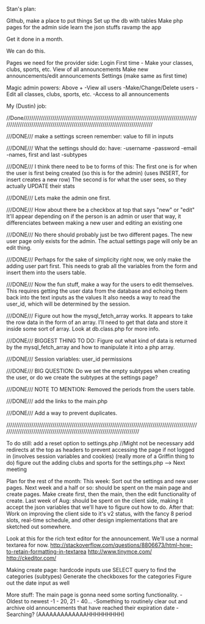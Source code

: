 Stan's plan:

Github, make a place to put things
Set up the db with tables
Make php pages for the admin side
learn the json stuffs
ravamp the app

Get it done in a month.

We can do this.



Pages we need for the provider side:
Login
First time - Make your classes, clubs, sports, etc.
View of all announcements
Make new announcements/edit announcements
Settings (make same as first time)

Magic admin powers:
Above +
-View all users
-Make/Change/Delete users
-Edit all classes, clubs, sports, etc.
-Access to all announcements



My (Dustin) job:

//Done//////////////////////////////////////////////////////////////////////////////////////////////////////////////////////////////////////////////////////////////////////

///DONE///
make a settings screen
remember: value to fill in inputs

///DONE///
What the settings should do:
have:
-username
-password
-email
-names, first and last
-subtypes

///DONE///
I think there need to be to forms of this:
The first one is for when the user is first being created (so this is for the admin) (uses INSERT, for insert creates a new row)
The second is for what the user sees, so they actually UPDATE their stats

///DONE///
Lets make the admin one first.

///DONE///
How about there be a checkbox at top that says "new" or "edit"
It'll appear depending on if the person is an admin or user
that way, it differenciates between making a new user and editing an existing one

///DONE///
No there should probably just be two different pages. The new user page only exists for the admin. The actual settings page will only be an edit thing.

///DONE///
Perhaps for the sake of simplicity right now, we only make the adding user part first.
This needs to grab all the variables from the form and insert them into the users table.


///DONE///
Now the fun stuff, make a way for the users to edit themselves.
This requires getting the user data from the database and echoing them back into the text inputs as the values
It also needs a way to read the user_id, which will be determined by the session.

///DONE///
Figure out how the mysql_fetch_array works. It appears to take the row data in the form of an array.
I'll need to get that data and store it inside some sort of array.
Look at db.class.php for more info.

///DONE///
BIGGEST THING TO DO: Figure out what kind of data is returned by the mysql_fetch_array and how to manipulate it into a php array.

///DONE///
Session variables:
user_id
permissions

///DONE///
BIG QUESTION:
Do we set the empty subtypes when creating the user, or do we create the subtypes at the settings page?

///DONE///
NOTE TO MENTION:
Removed the periods from the users table.

///DONE///
add the links to the main.php

///DONE///
Add a way to prevent duplicates. 

////////////////////////////////////////////////////////////////////////////////////////////////////////////////////////////////////////////////////////////////////////

To do still:
add a reset option to settings.php //Might not be necessary
add redirects at the top as headers to prevent accessing the page if not logged in (involves session variables and cookies) (really more of a Griffin thing to do)
figure out the adding clubs and sports for the settings.php --> Next meeting

Plan for the rest of the month:
This week: Sort out the settings and new user pages.
Next week and a half or so: should be spent on the main page and create pages. Make create first, then the main, then the edit functionality of create.
Last week of Aug: should be spent on the client side, making it accept the json variables that we'll have to figure out how to do.
After that: Work on improving the client side to it's v2 status, with the fancy 8 period slots, real-time schedule, and other design implementations that are sketched out somewhere.

Look at this for the rich text editor for the announcement. We'll use a normal textarea for now.
http://stackoverflow.com/questions/8806673/html-how-to-retain-formatting-in-textarea
http://www.tinymce.com/
http://ckeditor.com/

Making create page:
hardcode inputs
use SELECT query to find the categories (subtypes)
Generate the checkboxes for the categories
Figure out the date input as well

More stuff:
The main page is gonna need some sorting functionality.
-Oldest to newest
-1 - 20, 21 - 40...
-Something to routinely clear out and archive old announcements that have reached their expiration date
-Searching? (AAAAAAAAAAAAAHHHHHHHHH)